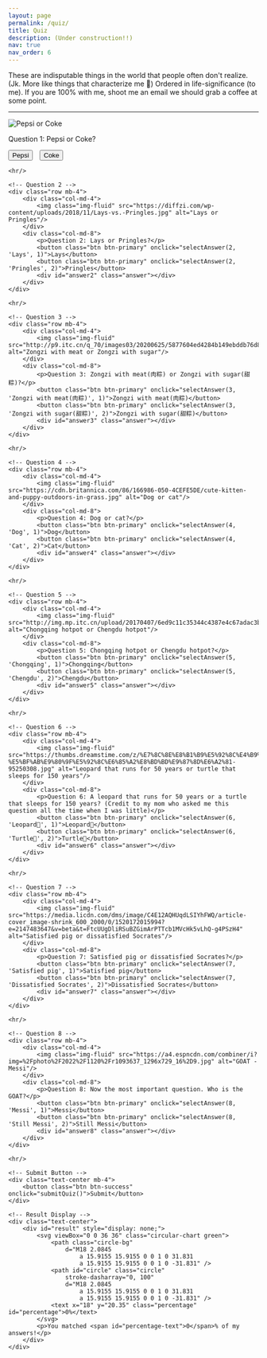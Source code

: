 ```yaml
---
layout: page
permalink: /quiz/
title: Quiz
description: (Under construction!!) 
nav: true
nav_order: 6
---
```


<p>
These are indisputable things in the world that people often don't realize. (Jk. More like things that characterize me 🤔) Ordered in life-significance (to me). If you are 100% with me, shoot me an email we should grab a coffee at some point. 
</p>

<hr/>

<div class="container" id="quiz-container">
    <!-- Question 1 -->
    <div class="row mb-4">
        <div class="col-md-4">
            <img class="img-fluid" src="https://cdn.cnn.com/cnnnext/dam/assets/180426115546-cola-wars-coke-pepsi.jpg" alt="Pepsi or Coke"/>
        </div>
        <div class="col-md-8">
            <p>Question 1: Pepsi or Coke?</p>
            <button class="btn btn-primary" onclick="selectAnswer(1, 'Pepsi', 1)">Pepsi</button>
            <button class="btn btn-primary" onclick="selectAnswer(1, 'Coke', 2)">Coke</button>
            <div id="answer1" class="answer"></div>
        </div>
    </div>

    <hr/>

    <!-- Question 2 -->
    <div class="row mb-4">
        <div class="col-md-4">
            <img class="img-fluid" src="https://diffzi.com/wp-content/uploads/2018/11/Lays-vs.-Pringles.jpg" alt="Lays or Pringles"/>
        </div>
        <div class="col-md-8">
            <p>Question 2: Lays or Pringles?</p>
            <button class="btn btn-primary" onclick="selectAnswer(2, 'Lays', 1)">Lays</button>
            <button class="btn btn-primary" onclick="selectAnswer(2, 'Pringles', 2)">Pringles</button>
            <div id="answer2" class="answer"></div>
        </div>
    </div>

    <hr/>

    <!-- Question 3 -->
    <div class="row mb-4">
        <div class="col-md-4">
            <img class="img-fluid" src="http://p9.itc.cn/q_70/images03/20200625/5877604ed4284b149ebddb76d8d84ac1.jpeg" alt="Zongzi with meat or Zongzi with sugar"/>
        </div>
        <div class="col-md-8">
            <p>Question 3: Zongzi with meat(肉粽) or Zongzi with sugar(甜粽)?</p>
            <button class="btn btn-primary" onclick="selectAnswer(3, 'Zongzi with meat(肉粽)', 1)">Zongzi with meat(肉粽)</button>
            <button class="btn btn-primary" onclick="selectAnswer(3, 'Zongzi with sugar(甜粽)', 2)">Zongzi with sugar(甜粽)</button>
            <div id="answer3" class="answer"></div>
        </div>
    </div>

    <hr/>

    <!-- Question 4 -->
    <div class="row mb-4">
        <div class="col-md-4">
            <img class="img-fluid" src="https://cdn.britannica.com/86/166986-050-4CEFE5DE/cute-kitten-and-puppy-outdoors-in-grass.jpg" alt="Dog or cat"/>
        </div>
        <div class="col-md-8">
            <p>Question 4: Dog or cat?</p>
            <button class="btn btn-primary" onclick="selectAnswer(4, 'Dog', 1)">Dog</button>
            <button class="btn btn-primary" onclick="selectAnswer(4, 'Cat', 2)">Cat</button>
            <div id="answer4" class="answer"></div>
        </div>
    </div>

    <hr/>

    <!-- Question 5 -->
    <div class="row mb-4">
        <div class="col-md-4">
            <img class="img-fluid" src="http://img.mp.itc.cn/upload/20170407/6ed9c11c35344c4387e4c67adac3b920_th.png" alt="Chongqing hotpot or Chengdu hotpot"/>
        </div>
        <div class="col-md-8">
            <p>Question 5: Chongqing hotpot or Chengdu hotpot?</p>
            <button class="btn btn-primary" onclick="selectAnswer(5, 'Chongqing', 1)">Chongqing</button>
            <button class="btn btn-primary" onclick="selectAnswer(5, 'Chengdu', 2)">Chengdu</button>
            <div id="answer5" class="answer"></div>
        </div>
    </div>

    <hr/>

    <!-- Question 6 -->
    <div class="row mb-4">
        <div class="col-md-4">
            <img class="img-fluid" src="https://thumbs.dreamstime.com/z/%E7%8C%8E%E8%B1%B9%E5%92%8C%E4%B9%8C%E9%BE%9F-%E5%BF%AB%E9%80%9F%E5%92%8C%E6%85%A2%E8%BD%BD%E9%87%8D%E6%A2%81-95250308.jpg" alt="Leopard that runs for 50 years or turtle that sleeps for 150 years"/>
        </div>
        <div class="col-md-8">
            <p>Question 6: A leopard that runs for 50 years or a turtle that sleeps for 150 years? (Credit to my mom who asked me this question all the time when I was little)</p>
            <button class="btn btn-primary" onclick="selectAnswer(6, 'Leopard🐆', 1)">Leopard🐆</button>
            <button class="btn btn-primary" onclick="selectAnswer(6, 'Turtle🐢', 2)">Turtle🐢</button>
            <div id="answer6" class="answer"></div>
        </div>
    </div>

    <hr/>

    <!-- Question 7 -->
    <div class="row mb-4">
        <div class="col-md-4">
            <img class="img-fluid" src="https://media.licdn.com/dms/image/C4E12AQHUqdLSIYhFWQ/article-cover_image-shrink_600_2000/0/1520172015994?e=2147483647&v=beta&t=FtcUUgDliRSuBZGimArPTTcb1MVcHk5vLhQ-g4PSzH4" alt="Satisfied pig or dissatisfied Socrates"/>
        </div>
        <div class="col-md-8">
            <p>Question 7: Satisfied pig or dissatisfied Socrates?</p>
            <button class="btn btn-primary" onclick="selectAnswer(7, 'Satisfied pig', 1)">Satisfied pig</button>
            <button class="btn btn-primary" onclick="selectAnswer(7, 'Dissatisfied Socrates', 2)">Dissatisfied Socrates</button>
            <div id="answer7" class="answer"></div>
        </div>
    </div>

    <hr/>

    <!-- Question 8 -->
    <div class="row mb-4">
        <div class="col-md-4">
            <img class="img-fluid" src="https://a4.espncdn.com/combiner/i?img=%2Fphoto%2F2022%2F1120%2Fr1093637_1296x729_16%2D9.jpg" alt="GOAT - Messi"/>
        </div>
        <div class="col-md-8">
            <p>Question 8: Now the most important question. Who is the GOAT?</p>
            <button class="btn btn-primary" onclick="selectAnswer(8, 'Messi', 1)">Messi</button>
            <button class="btn btn-primary" onclick="selectAnswer(8, 'Still Messi', 2)">Still Messi</button>
            <div id="answer8" class="answer"></div>
        </div>
    </div>

    <hr/>

    <!-- Submit Button -->
    <div class="text-center mb-4">
        <button class="btn btn-success" onclick="submitQuiz()">Submit</button>
    </div>

    <!-- Result Display -->
    <div class="text-center">
        <div id="result" style="display: none;">
            <svg viewBox="0 0 36 36" class="circular-chart green">
                <path class="circle-bg"
                    d="M18 2.0845
                        a 15.9155 15.9155 0 0 1 0 31.831
                        a 15.9155 15.9155 0 0 1 0 -31.831" />
                <path id="circle" class="circle"
                    stroke-dasharray="0, 100"
                    d="M18 2.0845
                        a 15.9155 15.9155 0 0 1 0 31.831
                        a 15.9155 15.9155 0 0 1 0 -31.831" />
                <text x="18" y="20.35" class="percentage" id="percentage">0%</text>
            </svg>
            <p>You matched <span id="percentage-text">0</span>% of my answers!</p>
        </div>
    </div>
</div>

<script>
    const correctAnswers = [2, 2, 2, 1, 1, 1, 2, 1, 2];
    let userAnswers = new Array(correctAnswers.length).fill(null);

    function selectAnswer(question, text, answer) {
        if (userAnswers[question - 1] !== null) {
            return; // Answer already selected
        }
        document.getElementById(`answer${question}`).innerText = text;
        userAnswers[question - 1] = answer;
    }

    function submitQuiz() {
        let score = 0;
        for (let i = 0; i < correctAnswers.length; i++) {
            if (i === correctAnswers.length - 1) {
                if (userAnswers[i] === 1 || userAnswers[i] === 2) {
                    score++;
                }
            } else if (userAnswers[i] === correctAnswers[i]) {
                score++;
            }
        }
        const percentage = Math.round((score / correctAnswers.length) * 100);
        animatePercentage(percentage);
        document.getElementById("result").style.display = "block";
    }

    function animatePercentage(percentage) {
        const circle = document.getElementById('circle');
        const text = document.getElementById('percentage');
        const textValue = document.getElementById('percentage-text');
        let progress = 0;
        const interval = setInterval(() => {
            if (progress >= percentage) {
                clearInterval(interval);
            } else {
                progress++;
                circle.style.strokeDasharray = `${progress}, 100`;
                text.innerHTML = `${progress}%`;
                textValue.innerHTML = `${progress}`;
            }
        }, 20);
    }
</script>

<style>
    .answer {
        margin-top: 10px;
        font-style: italic;
    }
    button.btn.btn-primary {
        margin-right: 10px;
    }
    .circular-chart {
        display: block;
        margin: 10px auto;
        max-width: 80%;
        max-height: 250px;
    }
    .circle-bg {
        fill: none;
        stroke: #eee;
        stroke-width: 3.8;
    }
    .circle {
        fill: none;
        stroke-width: 2.8;
        stroke-linecap: round;
        animation: progress 1s ease-out forwards;
    }
    .green .circle {
        stroke: #4caf50;
    }
    .percentage {
        font-size: 0.5em;
        text-anchor: middle;
        fill: #333;
    }
</style>
